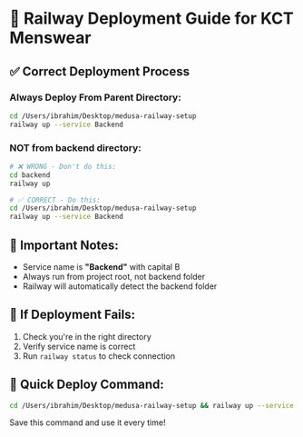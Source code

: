# 🚂 Railway Deployment Guide for KCT Menswear

## ✅ **Correct Deployment Process**

### **Always Deploy From Parent Directory:**
```bash
cd /Users/ibrahim/Desktop/medusa-railway-setup
railway up --service Backend
```

### **NOT from backend directory:**
```bash
# ❌ WRONG - Don't do this:
cd backend
railway up

# ✅ CORRECT - Do this:
cd /Users/ibrahim/Desktop/medusa-railway-setup
railway up --service Backend
```

## 📝 **Important Notes:**
- Service name is **"Backend"** with capital B
- Always run from project root, not backend folder
- Railway will automatically detect the backend folder

## 🔧 **If Deployment Fails:**
1. Check you're in the right directory
2. Verify service name is correct
3. Run `railway status` to check connection

## 🚀 **Quick Deploy Command:**
```bash
cd /Users/ibrahim/Desktop/medusa-railway-setup && railway up --service Backend
```

Save this command and use it every time!